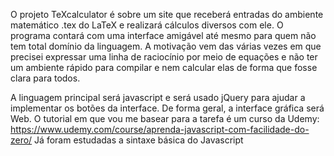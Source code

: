 O projeto TeXcalculator é sobre um site que receberá entradas do 
ambiente matemático .tex do LaTeX e realizará cálculos diversos com ele. 
O programa contará com uma interface amigável até mesmo para quem não 
tem total domínio da linguagem. A motivação vem das várias vezes em que 
precisei expressar uma linha de raciocínio por meio de equações e não 
ter um ambiente rápido para compilar e nem calcular elas de forma que 
fosse clara para todos.



A linguagem principal será javascript e será usado jQuery para ajudar a implementar os botões da interface. De forma geral, a interface gráfica será Web.
O tutorial em que vou me basear para a tarefa é um curso da Udemy: https://www.udemy.com/course/aprenda-javascript-com-facilidade-do-zero/
Já foram estudadas a sintaxe básica do Javascript
